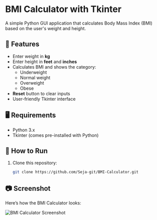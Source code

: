 # BMI Calculator with Tkinter

A simple Python GUI application that calculates Body Mass Index (BMI) based on the user's weight and height.

## 📌 Features
- Enter weight in **kg**
- Enter height in **feet** and **inches**
- Calculates BMI and shows the category:
  - Underweight
  - Normal weight
  - Overweight
  - Obese
- **Reset** button to clear inputs
- User-friendly Tkinter interface

## 🖥️ Requirements
- Python 3.x
- Tkinter (comes pre-installed with Python)

## 🚀 How to Run
1. Clone this repository:
   ```bash
   git clone https://github.com/Seja-git/BMI-Calculator.git

## 📷 Screenshot

Here’s how the BMI Calculator looks:

![BMI Calculator Screenshot](screenshot.png)

